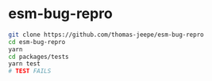 # esm-bug-repro

```bash
git clone https://github.com/thomas-jeepe/esm-bug-repro
cd esm-bug-repro
yarn
cd packages/tests
yarn test
# TEST FAILS
```
